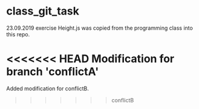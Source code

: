 # class_git_task
23.09.2019 exercise
Height.js was copied from the programming class into this repo.

<<<<<<< HEAD
Modification for branch 'conflictA'
=======
Added modification for conflictB.
>>>>>>> conflictB
